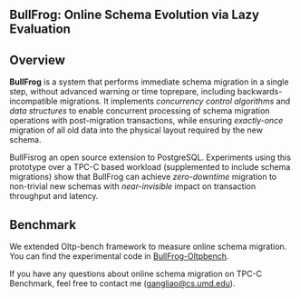 ## BullFrog: Online Schema Evolution via Lazy Evaluation

## Overview


**BullFrog** is a system that performs immediate schema migration in a single step, without advanced warning or time toprepare, including backwards-incompatible migrations. It implements *concurrency control algorithms* and *data structures* to enable concurrent processing of schema migration operations with post-migration transactions, while ensuring *exactly-once* migration of all old data into the physical layout required by the new schema. 

BullFisrog  an open source extension to PostgreSQL. Experiments using this prototype over a TPC-C based workload (supplemented to include schema migrations) show that BullFrog can achieve *zero-downtime* migration to non-trivial new schemas with *near-invisible* impact on transaction throughput and latency.

  
## Benchmark

We extended Oltp-bench framework to measure online schema migration. You can find the experimental code in [BullFrog-Oltpbench](https://github.com/DSLAM-UMD/BullFrog-Oltpbench).

If you have any questions about online schema migration on TPC-C Benchmark, feel free to contact me (gangliao@cs.umd.edu).

